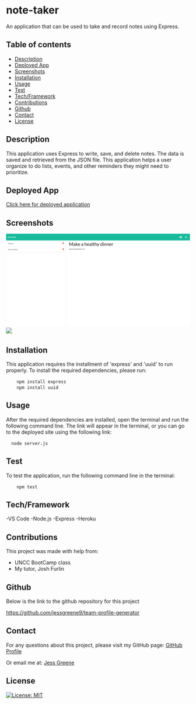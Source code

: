 # note-taker
An application that can be used to take and record notes using Express.

## Table of contents

- [Description](#description)
- [Deployed App](#deployedapp)
- [Screenshots](#screenshots)
- [Installation](#installation)
- [Usage](#usage)
- [Test](#test)
- [Tech/Framework](#tech/framework)
- [Contributions](#contributions)
- [Github](#github)
- [Contact](#contact)
- [License](#license)


## Description

This application uses Express to write, save, and delete notes. The data is saved and retrieved from the JSON file. This application helps a user organize to do lists, events, and other reminders they might need to prioritize. 

  

## Deployed App 
[Click here for deployed application]()



## Screenshots
<img src="./Assets/images/screenshot.png">
<img src="./Assets/images/terminal.png">


## Installation
This application requires the installment of 'express' and 'uuid' to run properly. To install the required dependencies, please run:
  ```
      npm install express
      npm install uuid
  ```


## Usage
After the required dependencies are installed, open the terminal and run the following command line. The link will appear in the terminal, or you can go to the deployed site using the following link: 
  ```
    node server.js
  ```

## Test
To test the application, run the following command line in the terminal:
```
    npm test
```    


## Tech/Framework

-VS Code
-Node.js
-Express
-Heroku

## Contributions

This project was made with help from:

* UNCC BootCamp class
* My tutor, Josh Furlin

## Github
Below is the link to the github repository for this project

<https://github.com/jessgreene9/team-profile-generator>

## Contact

    
For any questions about this project, please visit my GitHub page: [GitHub Profile](https://github.com/jessgreene9)
      
Or email me at: [Jess Greene](mailto:jess.greene9@gmail.com)


## License

[![License: MIT](https://img.shields.io/badge/License-MIT-yellow.svg)](https://opensource.org/licenses/MIT)
  
  